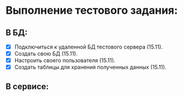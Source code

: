 # Выполнение тестового задания:

## В БД:
- [x] Подключиться к удаленной БД тестового сервера (15.11).
- [x] Создать свою БД (15.11).
- [x] Настроить своего пользователя (15.11).
- [x] Создать таблицы для хранения полученных данных (15.11).

## В сервисе:

